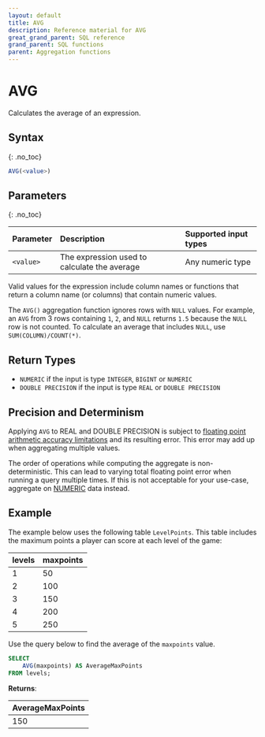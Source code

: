 ```yaml
---
layout: default
title: AVG
description: Reference material for AVG
great_grand_parent: SQL reference
grand_parent: SQL functions
parent: Aggregation functions
---
```



# AVG

Calculates the average of an expression.

## Syntax
{: .no_toc}

```sql
AVG(<value>)
```

## Parameters
{: .no_toc}

| Parameter | Description                         |Supported input types |
| :--------- | :----------------------------------- | :---------------------|
| `<value>`  | The expression used to calculate the average | Any numeric type | 

Valid values for the expression include column names or functions that return a column name (or columns) that contain numeric values.

The `AVG()` aggregation function ignores rows with `NULL` values. For example, an `AVG` from 3 rows containing `1`, `2`, and `NULL` returns `1.5` because the `NULL` row is not counted. To calculate an average that includes `NULL`, use `SUM(COLUMN)/COUNT(*)`.

## Return Types
* `NUMERIC` if the input is type `INTEGER`, `BIGINT` or `NUMERIC`
* `DOUBLE PRECISION` if the input is type `REAL` or `DOUBLE PRECISION`

## Precision and Determinism
Applying `AVG` to REAL and DOUBLE PRECISION is subject to [floating point arithmetic accuracy limitations](https://en.wikipedia.org/wiki/Floating-point_arithmetic#Accuracy_problems) and its resulting error.
This error may add up when aggregating multiple values.

The order of operations while computing the aggregate is non-deterministic.
This can lead to varying total floating point error when running a query multiple times.
If this is not acceptable for your use-case, aggregate on [NUMERIC](/sql_reference/numeric-data-type) data instead.

## Example

The example below uses the following table `LevelPoints`. This table includes the maximum points a player can score at each level of the game:

| levels   | maxpoints |
| :--------| :---------|
| 1        | 50        |
| 2        | 100       |
| 3        | 150       |
| 4        | 200       |
| 5        | 250       |

Use the query below to find the average of the `maxpoints` value. 

```sql
SELECT 
    AVG(maxpoints) AS AverageMaxPoints 
FROM levels;
```

**Returns**:

| AverageMaxPoints | 
| :----------------| 
| 150              |
